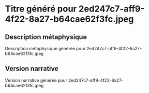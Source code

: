 # Titre généré pour 2ed247c7-aff9-4f22-8a27-b64cae62f3fc.jpeg

## Description métaphysique
Description métaphysique générée pour 2ed247c7-aff9-4f22-8a27-b64cae62f3fc.jpeg

## Version narrative
Version narrative générée pour 2ed247c7-aff9-4f22-8a27-b64cae62f3fc.jpeg
